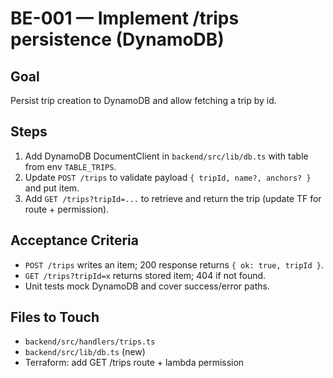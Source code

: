 # BE-001 — Implement /trips persistence (DynamoDB)

## Goal
Persist trip creation to DynamoDB and allow fetching a trip by id.

## Steps
1) Add DynamoDB DocumentClient in `backend/src/lib/db.ts` with table from env `TABLE_TRIPS`.
2) Update `POST /trips` to validate payload `{ tripId, name?, anchors? }` and put item.
3) Add `GET /trips?tripId=...` to retrieve and return the trip (update TF for route + permission).

## Acceptance Criteria
- `POST /trips` writes an item; 200 response returns `{ ok: true, tripId }`.
- `GET /trips?tripId=x` returns stored item; 404 if not found.
- Unit tests mock DynamoDB and cover success/error paths.

## Files to Touch
- `backend/src/handlers/trips.ts`
- `backend/src/lib/db.ts` (new)
- Terraform: add GET /trips route + lambda permission
